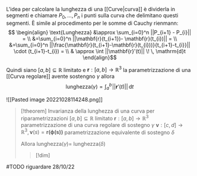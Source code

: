 L'idea per calcolare la lunghezza di una [[Curve|curva]] è dividerla in segmenti e chiamare $P_{0},\dots,P_{n}$ i punti sulla curva che delimitano questi segmenti. È simile al procedimento per le somme di Cauchy rienmann:
$$ \begin{align}
\text{Lunghezza} &\approx \sum_{i=0}^n ||P_{i+1} - P_{i}|| =  \\
&=\sum_{i=0}^n ||\mathbf{r}(t_{i+1})- \mathbf{r}(t_{i})|| = \\
&=\sum_{i=0}^n ||\frac{\mathbf{r}(t_{i+1}-\mathbf{r}(t_{i}))}{t_{i+1}-t_{i}}|| \cdot (t_{i+1}-t_{i}) = \\
& \approx \int ||\mathbf{r}'(t)|| \! \, \mathrm{d}t 
\end{align}$$



Quindi siano $[a,b] \subseteq \mathbb{R}$ limitato e $\mathbf{r} : [a,b] \to \mathbb{R}^3$ la parametrizzazione di una [[Curva regolare]] avente sostengno $\gamma$ allora
$$ \text{lunghezza($\gamma$)} = \int_{a}^b \! ||\mathbf{r}'(t)|| \, \mathrm{d}t  $$


![[Pasted image 20221028114248.png]]

>[!theorem] Invarianza della lunghezza di una curva per riparametrizzazioni
>$[a,b] \subseteq \mathbb{R}$ limitato
>$\mathbf{r} : [a,b] \to \mathbb{R}^3$ parametrizzazione di una curva regolare di sostegno $\gamma$
>$\mathbf{v} : [c,d] \to \mathbb{R}^3, \mathbf{v}(s) = \mathbf{r(\phi(s))}$ parametrizzazione equivalente di sostegno $\delta$
>
>
>Allora lunghezza$(\gamma) =$ lunghezza$(\delta)$
>
>>[!dim]


#TODO riguardare 28/10/22